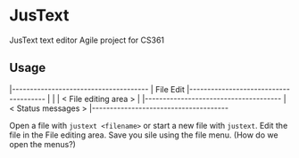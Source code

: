 # JusText
JusText text editor Agile project for CS361

## Usage

|--------------------------------------
| File   Edit
|--------------------------------------
|
|
|         < File editing area >
|
|--------------------------------------
| < Status messages >
|--------------------------------------

Open a file with `justext <filename>` or start a new file with `justext`.
Edit the file in the File editing area.
Save you sile using the file menu. 
(How do we open the menus?)
